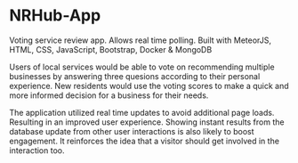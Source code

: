 # NRHub-App
Voting service review app. Allows real time polling. Built with MeteorJS, HTML, CSS, JavaScript, Bootstrap, Docker & MongoDB

<p>Users of local services would be able to vote on recommending multiple businesses by answering three quesions according to their personal experience. New residents would use the voting scores to make a quick and more informed decision for a business for their needs. </p>
<p> The application utilized real time updates to avoid additional page loads. Resulting in an improved user experience. Showing instant results from the database update from other user interactions is also likely to boost engagement. It reinforces the idea that a visitor should get involved in the interaction too.</p>
